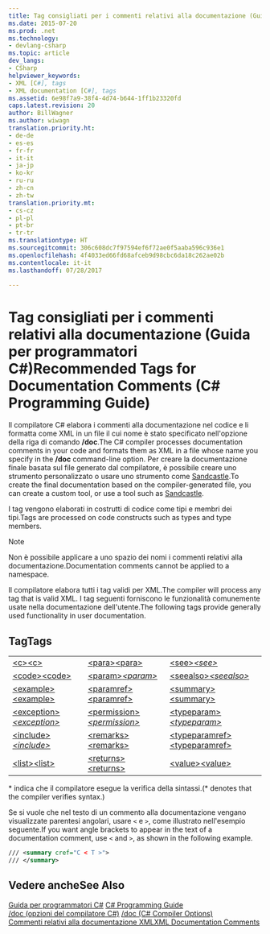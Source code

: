 ```yaml
---
title: Tag consigliati per i commenti relativi alla documentazione (Guida per programmatori C#)
ms.date: 2015-07-20
ms.prod: .net
ms.technology:
- devlang-csharp
ms.topic: article
dev_langs:
- CSharp
helpviewer_keywords:
- XML [C#], tags
- XML documentation [C#], tags
ms.assetid: 6e98f7a9-38f4-4d74-b644-1ff1b23320fd
caps.latest.revision: 20
author: BillWagner
ms.author: wiwagn
translation.priority.ht:
- de-de
- es-es
- fr-fr
- it-it
- ja-jp
- ko-kr
- ru-ru
- zh-cn
- zh-tw
translation.priority.mt:
- cs-cz
- pl-pl
- pt-br
- tr-tr
ms.translationtype: HT
ms.sourcegitcommit: 306c608dc7f97594ef6f72ae0f5aaba596c936e1
ms.openlocfilehash: 4f4033ed66fd68afceb9d98cbc6da18c262ae02b
ms.contentlocale: it-it
ms.lasthandoff: 07/28/2017

---
```

# <a name="recommended-tags-for-documentation-comments-c-programming-guide"></a><span data-ttu-id="1790f-102">Tag consigliati per i commenti relativi alla documentazione (Guida per programmatori C#)</span><span class="sxs-lookup"><span data-stu-id="1790f-102">Recommended Tags for Documentation Comments (C# Programming Guide)</span></span>
<span data-ttu-id="1790f-103">Il compilatore C# elabora i commenti alla documentazione nel codice e li formatta come XML in un file il cui nome è stato specificato nell'opzione della riga di comando **/doc**.</span><span class="sxs-lookup"><span data-stu-id="1790f-103">The C# compiler processes documentation comments in your code and formats them as XML in a file whose name you specify in the **/doc** command-line option.</span></span> <span data-ttu-id="1790f-104">Per creare la documentazione finale basata sul file generato dal compilatore, è possibile creare uno strumento personalizzato o usare uno strumento come [Sandcastle](https://github.com/EWSoftware/SHFB).</span><span class="sxs-lookup"><span data-stu-id="1790f-104">To create the final documentation based on the compiler-generated file, you can create a custom tool, or use a tool such as [Sandcastle](https://github.com/EWSoftware/SHFB).</span></span>  
  
 <span data-ttu-id="1790f-105">I tag vengono elaborati in costrutti di codice come tipi e membri dei tipi.</span><span class="sxs-lookup"><span data-stu-id="1790f-105">Tags are processed on code constructs such as types and type members.</span></span>  
  
> [!NOTE]
>  <span data-ttu-id="1790f-106">Non è possibile applicare a uno spazio dei nomi i commenti relativi alla documentazione.</span><span class="sxs-lookup"><span data-stu-id="1790f-106">Documentation comments cannot be applied to a namespace.</span></span>  
  
 <span data-ttu-id="1790f-107">Il compilatore elabora tutti i tag validi per XML.</span><span class="sxs-lookup"><span data-stu-id="1790f-107">The compiler will process any tag that is valid XML.</span></span> <span data-ttu-id="1790f-108">I tag seguenti forniscono le funzionalità comunemente usate nella documentazione dell'utente.</span><span class="sxs-lookup"><span data-stu-id="1790f-108">The following tags provide generally used functionality in user documentation.</span></span>  
  
## <a name="tags"></a><span data-ttu-id="1790f-109">Tag</span><span class="sxs-lookup"><span data-stu-id="1790f-109">Tags</span></span>  
  
||||  
|---|---|---|  
|[<span data-ttu-id="1790f-110">\<c></span><span class="sxs-lookup"><span data-stu-id="1790f-110">\<c></span></span>](../../../csharp/programming-guide/xmldoc/code-inline.md)|[<span data-ttu-id="1790f-111">\<para></span><span class="sxs-lookup"><span data-stu-id="1790f-111">\<para></span></span>](../../../csharp/programming-guide/xmldoc/para.md)|<span data-ttu-id="1790f-112">[\<see>](../../../csharp/programming-guide/xmldoc/see.md)*</span><span class="sxs-lookup"><span data-stu-id="1790f-112">[\<see>](../../../csharp/programming-guide/xmldoc/see.md)*</span></span>|  
|[<span data-ttu-id="1790f-113">\<code></span><span class="sxs-lookup"><span data-stu-id="1790f-113">\<code></span></span>](../../../csharp/programming-guide/xmldoc/code.md)|<span data-ttu-id="1790f-114">[\<param>](../../../csharp/programming-guide/xmldoc/param.md)*</span><span class="sxs-lookup"><span data-stu-id="1790f-114">[\<param>](../../../csharp/programming-guide/xmldoc/param.md)*</span></span>|<span data-ttu-id="1790f-115">[\<seealso>](../../../csharp/programming-guide/xmldoc/seealso.md)*</span><span class="sxs-lookup"><span data-stu-id="1790f-115">[\<seealso>](../../../csharp/programming-guide/xmldoc/seealso.md)*</span></span>|  
|[<span data-ttu-id="1790f-116">\<example></span><span class="sxs-lookup"><span data-stu-id="1790f-116">\<example></span></span>](../../../csharp/programming-guide/xmldoc/example.md)|[<span data-ttu-id="1790f-117">\<paramref></span><span class="sxs-lookup"><span data-stu-id="1790f-117">\<paramref></span></span>](../../../csharp/programming-guide/xmldoc/paramref.md)|[<span data-ttu-id="1790f-118">\<summary></span><span class="sxs-lookup"><span data-stu-id="1790f-118">\<summary></span></span>](../../../csharp/programming-guide/xmldoc/summary.md)|  
|<span data-ttu-id="1790f-119">[\<exception>](../../../csharp/programming-guide/xmldoc/exception.md)*</span><span class="sxs-lookup"><span data-stu-id="1790f-119">[\<exception>](../../../csharp/programming-guide/xmldoc/exception.md)*</span></span>|<span data-ttu-id="1790f-120">[\<permission>](../../../csharp/programming-guide/xmldoc/permission.md)*</span><span class="sxs-lookup"><span data-stu-id="1790f-120">[\<permission>](../../../csharp/programming-guide/xmldoc/permission.md)*</span></span>|<span data-ttu-id="1790f-121">[\<typeparam>](../../../csharp/programming-guide/xmldoc/typeparam.md)*</span><span class="sxs-lookup"><span data-stu-id="1790f-121">[\<typeparam>](../../../csharp/programming-guide/xmldoc/typeparam.md)*</span></span>|  
|<span data-ttu-id="1790f-122">[\<include>](../../../csharp/programming-guide/xmldoc/include.md)*</span><span class="sxs-lookup"><span data-stu-id="1790f-122">[\<include>](../../../csharp/programming-guide/xmldoc/include.md)*</span></span>|[<span data-ttu-id="1790f-123">\<remarks></span><span class="sxs-lookup"><span data-stu-id="1790f-123">\<remarks></span></span>](../../../csharp/programming-guide/xmldoc/remarks.md)|[<span data-ttu-id="1790f-124">\<typeparamref></span><span class="sxs-lookup"><span data-stu-id="1790f-124">\<typeparamref></span></span>](../../../csharp/programming-guide/xmldoc/typeparamref.md)|  
|[<span data-ttu-id="1790f-125">\<list></span><span class="sxs-lookup"><span data-stu-id="1790f-125">\<list></span></span>](../../../csharp/programming-guide/xmldoc/list.md)|[<span data-ttu-id="1790f-126">\<returns></span><span class="sxs-lookup"><span data-stu-id="1790f-126">\<returns></span></span>](../../../csharp/programming-guide/xmldoc/returns.md)|[<span data-ttu-id="1790f-127">\<value></span><span class="sxs-lookup"><span data-stu-id="1790f-127">\<value></span></span>](../../../csharp/programming-guide/xmldoc/value.md)|  
  
 <span data-ttu-id="1790f-128">* indica che il compilatore esegue la verifica della sintassi.</span><span class="sxs-lookup"><span data-stu-id="1790f-128">(* denotes that the compiler verifies syntax.)</span></span>  
  
 <span data-ttu-id="1790f-129">Se si vuole che nel testo di un commento alla documentazione vengano visualizzate parentesi angolari, usare `<` e `>`, come illustrato nell'esempio seguente.</span><span class="sxs-lookup"><span data-stu-id="1790f-129">If you want angle brackets to appear in the text of a documentation comment, use `<` and `>`, as shown in the following example.</span></span>  
  
```xml  
/// <summary cref="C < T >">  
/// </summary>  
```  
  
## <a name="see-also"></a><span data-ttu-id="1790f-130">Vedere anche</span><span class="sxs-lookup"><span data-stu-id="1790f-130">See Also</span></span>  
 <span data-ttu-id="1790f-131">[Guida per programmatori C#](../../../csharp/programming-guide/index.md) </span><span class="sxs-lookup"><span data-stu-id="1790f-131">[C# Programming Guide](../../../csharp/programming-guide/index.md) </span></span>  
 <span data-ttu-id="1790f-132">[/doc (opzioni del compilatore C#)](../../../csharp/language-reference/compiler-options/doc-compiler-option.md) </span><span class="sxs-lookup"><span data-stu-id="1790f-132">[/doc (C# Compiler Options)](../../../csharp/language-reference/compiler-options/doc-compiler-option.md) </span></span>  
 [<span data-ttu-id="1790f-133">Commenti relativi alla documentazione XML</span><span class="sxs-lookup"><span data-stu-id="1790f-133">XML Documentation Comments</span></span>](../../../csharp/programming-guide/xmldoc/xml-documentation-comments.md)

